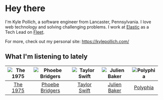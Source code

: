 # Hey there


I'm Kyle Pollich, a software engineer from Lancaster, Pennsylvania. I love web technology and solving challenging problems.
I work at [Elastic](https://www.elastic.co/) as a Tech Lead on [Fleet](https://www.elastic.co/guide/en/fleet/current/fleet-overview.html).

For more, check out my personal site: https://kylepollich.com/

## What I'm listening to lately

<!-- begin artists -->
  |![The 1975](https://i.scdn.co/image/ab6761610000f17889348336354096fd4e36ca73)|![Phoebe Bridgers](https://i.scdn.co/image/ab6761610000f178626686e362d30246e816cc5b)|![Taylor Swift](https://i.scdn.co/image/ab6761610000f1785a00969a4698c3132a15fbb0)|![Julien Baker](https://i.scdn.co/image/ab6761610000f17809239cf62ab2187c023fcee4)|![Polyphia](https://i.scdn.co/image/ab6761610000f178dd353edbce04267bff979de6)|
  |:---:|:---:|:---:|:---:|:---:|
  |[The 1975](https://open.spotify.com/artist/3mIj9lX2MWuHmhNCA7LSCW)|[Phoebe Bridgers](https://open.spotify.com/artist/1r1uxoy19fzMxunt3ONAkG)|[Taylor Swift](https://open.spotify.com/artist/06HL4z0CvFAxyc27GXpf02)|[Julien Baker](https://open.spotify.com/artist/12zbUHbPHL5DGuJtiUfsip)|[Polyphia](https://open.spotify.com/artist/4vGrte8FDu062Ntj0RsPiZ)|
<!-- end artists -->
